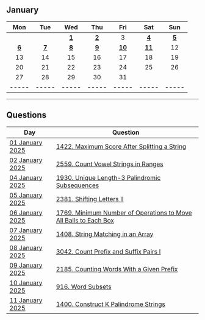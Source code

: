 January
---
| Mon | Tue | Wed | Thu | Fri | Sat | Sun |
| :---: | :---: | :---: | :---: | :---: | :---: | :---: |
|     |     | [**1**](01) | [**2**](02) | 3   | [**4**](04) | [**5**](05) |
| [**6**](06) | [**7**](07) | [**8**](08) | [**9**](09) | [**10**](10) | [**11**](11) | 12  |
| 13  | 14  | 15  | 16  | 17  | 18  | 19  |
| 20  | 21  | 22  | 23  | 24  | 25  | 26  |
| 27  | 28  | 29  | 30  | 31  |     |     |
| ----- | ----- | ----- | ----- | ----- | ----- | ----- |

---

Questions
---
| Day | Question |
| --- | --- |
| [01 January 2025](01) | [1422. Maximum Score After Splitting a String](https://leetcode.com/problems/maximum-score-after-splitting-a-string) |
| [02 January 2025](02) | [2559. Count Vowel Strings in Ranges](https://leetcode.com/problems/count-vowel-strings-in-ranges) |
| [04 January 2025](04) | [1930. Unique Length-3 Palindromic Subsequences](https://leetcode.com/problems/unique-length-3-palindromic-subsequences) |
| [05 January 2025](05) | [2381. Shifting Letters II](https://leetcode.com/problems/shifting-letters-ii) |
| [06 January 2025](06) | [1769. Minimum Number of Operations to Move All Balls to Each Box](https://leetcode.com/problems/minimum-number-of-operations-to-move-all-balls-to-each-box) |
| [07 January 2025](07) | [1408. String Matching in an Array](https://leetcode.com/problems/string-matching-in-an-array) |
| [08 January 2025](08) | [3042. Count Prefix and Suffix Pairs I](https://leetcode.com/problems/count-prefix-and-suffix-pairs-i) |
| [09 January 2025](09) | [2185. Counting Words With a Given Prefix](https://leetcode.com/problems/counting-words-with-a-given-prefix) |
| [10 January 2025](10) | [916. Word Subsets](https://leetcode.com/problems/word-subsets) |
| [11 January 2025](11) | [1400. Construct K Palindrome Strings](https://leetcode.com/problems/construct-k-palindrome-strings) |
